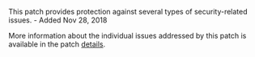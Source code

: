 This patch provides protection against several types of security-related issues. - Added Nov 28, 2018

More information about the individual issues addressed by this patch is available in the patch [details](https://magento.com/security/patches/supee-10975).
